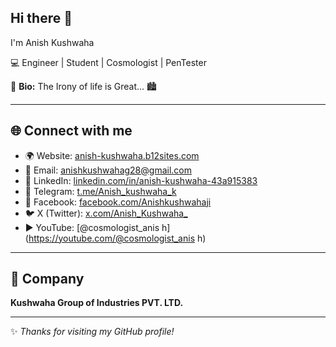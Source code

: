 ## Hi there 👋
I'm Anish Kushwaha  

💻 Engineer | Student | Cosmologist | PenTester  

📌 **Bio:** The Irony of life is Great... 🏙️  

---

## 🌐 Connect with me  

- 🌍 Website: [anish-kushwaha.b12sites.com](https://anish-kushwaha.b12sites.com)  
- 📩 Email: [anishkushwahag28@gmail.com](mailto:anishkushwahag28@gmail.com)  
- 💼 LinkedIn: [linkedin.com/in/anish-kushwaha-43a915383](https://www.linkedin.com/in/anish-kushwaha-43a915383)  
- 📲 Telegram: [t.me/Anish_kushwaha_k](https://t.me/Anish_kushwaha_k)  
- 📘 Facebook: [facebook.com/Anishkushwahaji](https://www.facebook.com/Anishkushwahaji)  
- 🐦 X (Twitter): [x.com/Anish_Kushwaha_](https://x.com/Anish_Kushwaha_)  
- ▶️ YouTube: [@cosmologist_anis h](https://youtube.com/@cosmologist_anis h)  

---

## 🏢 Company
**Kushwaha Group of Industries PVT. LTD.**

---

✨ *Thanks for visiting my GitHub profile!*

<!--
**Anishkushwaha02/Anishkushwaha02** is a ✨ _special_ ✨ repository because its `README.md` (this file) appears on your GitHub profile.

Here are some ideas to get you started:

- 🔭 I’m currently working on ...
- 🌱 I’m currently learning ...
- 👯 I’m looking to collaborate on ...
- 🤔 I’m looking for help with ...
- 💬 Ask me about ...
- 📫 How to reach me: ...
- 😄 Pronouns: ...
- ⚡ Fun fact: ...
-->
